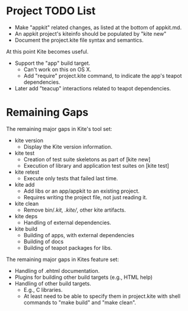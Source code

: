 # Project TODO List

* Make "appkit" related changes, as listed at the bottom of appkit.md.
* An appkit project's kiteinfo should be populated by "kite new"
* Document the project.kite file syntax and semantics.

At this point Kite becomes useful.

* Support the "app" build target.
  * Can't work on this on OS X.
  * Add "require" project.kite command, to indicate the app's teapot dependencies.
* Later add "teacup" interactions related to teapot dependencies.

# Remaining Gaps #

The remaining major gaps in Kite's tool set:

* kite version
  * Display the Kite version information.
* kite test
  * Creation of test suite skeletons as part of [kite new]
  * Execution of library and application test suites on [kite test]
* kite retest
  * Execute only tests that failed last time.
* kite add
  * Add libs or an app/appkit to an existing project.
  * Requires writing the project file, not just reading it.
* kite clean
  * Remove bin/*.kit, .kite/*, other kite artifacts.
* kite deps
  * Handling of external dependencies.
* kite build
  * Building of apps, with external dependencies
  * Building of docs
  * Building of teapot packages for libs.

The remaining major gaps in Kites feature set:

* Handling of .ehtml documentation.
* Plugins for building other build targets (e.g., HTML help)
* Handling of other build targets.
  * E.g., C libraries.
  * At least need to be able to specify them in project.kite 
    with shell commands to "make build" and "make clean".

